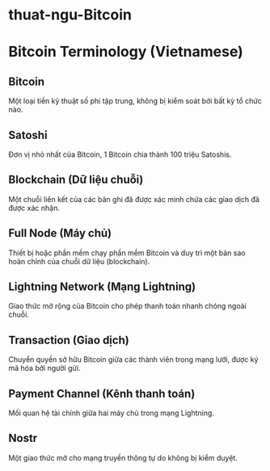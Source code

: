 # thuat-ngu-Bitcoin


# Bitcoin Terminology (Vietnamese)

## Bitcoin
Một loại tiền kỹ thuật số phi tập trung, không bị kiểm soát bởi bất kỳ tổ chức nào.

## Satoshi
Đơn vị nhỏ nhất của Bitcoin, 1 Bitcoin chia thành 100 triệu Satoshis.

## Blockchain (Dữ liệu chuỗi)
Một chuỗi liên kết của các bản ghi đã được xác minh chứa các giao dịch đã được xác nhận.

## Full Node (Máy chủ)
Thiết bị hoặc phần mềm chạy phần mềm Bitcoin và duy trì một bản sao hoàn chỉnh của chuỗi dữ liệu (blockchain).

## Lightning Network (Mạng Lightning)
Giao thức mở rộng của Bitcoin cho phép thanh toán nhanh chóng ngoài chuỗi.

## Transaction (Giao dịch)
Chuyển quyền sở hữu Bitcoin giữa các thành viên trong mạng lưới, được ký mã hóa bởi người gửi.

## Payment Channel (Kênh thanh toán)
Mối quan hệ tài chính giữa hai máy chủ trong mạng Lightning.

## Nostr
Một giao thức mở cho mạng truyền thông tự do không bị kiểm duyệt.
